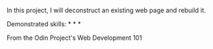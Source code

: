 In this project, I will deconstruct an existing web page and rebuild it.

Demonstrated skills:
    * 
    *
    *

From the Odin Project's Web Development 101

